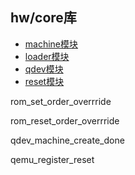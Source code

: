 ## hw/core库

+ [machine模块](modules/hw-core/machine.md)
+ [loader模块]()
+ [qdev模块]()
+ [reset模块]()





rom_set_order_overrride

rom_reset_order_overrride

qdev_machine_create_done

qemu_register_reset